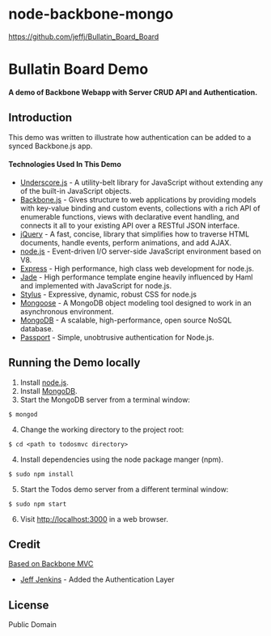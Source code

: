 node-backbone-mongo
===================

https://github.com/jeffj/Bullatin_Board_Board

# Bullatin Board Demo

#### A demo of Backbone Webapp with Server CRUD API and Authentication.

## Introduction

This demo was written to illustrate how authentication can be added to a synced Backbone.js app.

#### Technologies Used In This Demo

- [Underscore.js](http://documentcloud.github.com/underscore/) - A utility-belt library for JavaScript without extending any of the built-in JavaScript objects.
- [Backbone.js](http://documentcloud.github.com/backbone/) - Gives structure to web applications by providing models with key-value binding and custom events, collections with a rich API of enumerable functions, views with declarative event handling, and connects it all to your existing API over a RESTful JSON interface.
- [jQuery](http://jquery.com/) - A fast, concise, library that simplifies how to traverse HTML documents, handle events, perform animations, and add AJAX.
- [node.js](http://nodejs.org/) - Event-driven I/O server-side JavaScript environment based on V8.
- [Express](http://expressjs.com/) - High performance, high class web development for node.js.
- [Jade](http://jade-lang.com/) - High performance template engine heavily influenced by Haml and implemented with JavaScript for node.js.
- [Stylus](http://learnboost.github.com/stylus/) - Expressive, dynamic, robust CSS for node.js
- [Mongoose](http://mongoosejs.com/) - A MongoDB object modeling tool designed to work in an asynchronous environment.
- [MongoDB](http://www.mongodb.org/) - A scalable, high-performance, open source NoSQL database.
- [Passport](http://passportjs.org/) - Simple, unobtrusive authentication for Node.js.



## Running the Demo locally

1. Install [node.js](http://nodejs.org/#download).
2. Install [MongoDB](http://www.mongodb.org/downloads).
3. Start the MongoDB server from a terminal window:
```
$ mongod
```
4. Change the working directory to the project root:
```
$ cd <path to todosmvc directory>
```
4. Install dependencies using the node package manger (npm).
```
$ sudo npm install
```
5. Start the Todos demo server from a different terminal window:
```
$ sudo npm start
```
6. Visit [http://localhost:3000](http://localhost:3000) in a web browser.

## Credit

[Based on Backbone MVC](https://github.com/jamesor/todomvc/tree/939bf7a47d297562cfb61c453320dea281e24e83/labs/architecture-examples/backbone_node_mongo)

- [Jeff Jenkins](http://jenkinsj.com/) - Added the Authentication Layer

## License

Public Domain
